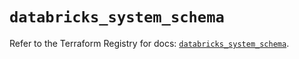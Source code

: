 # `databricks_system_schema`

Refer to the Terraform Registry for docs: [`databricks_system_schema`](https://registry.terraform.io/providers/databricks/databricks/1.49.1/docs/resources/system_schema).

